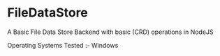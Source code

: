 # FileDataStore
A Basic File Data Store Backend  with basic (CRD) operations in NodeJS


Operating Systems Tested :- Windows
